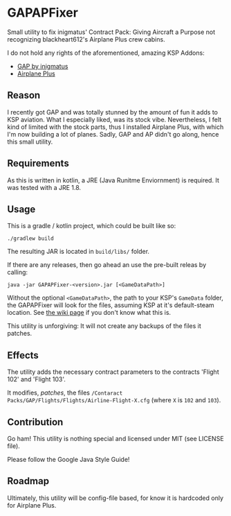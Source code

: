 # GAPAPFixer

Small utility to fix inigmatus' Contract Pack: Giving Aircraft a Purpose not recognizing blackheart612's 
Airplane Plus crew cabins. 

I do not hold any rights of the aforementioned, amazing KSP Addons:
 
 * [GAP by inigmatus](https://github.com/inigmatus/GAP)
 * [Airplane 
Plus](https://forum.kerbalspaceprogram.com/index.php?/topic/140262-14x-144-airplane-plus-r230-full-1875m-parts-crj-series-new-jet-engine-fixes-jul-20-2018/)

## Reason

I recently got GAP and was totally stunned by the amount of fun it adds to KSP aviation.
What I especially liked, was its stock vibe. Nevertheless, I felt kind of limited with
the stock parts, thus I installed Airplane Plus, with which I'm now building a lot of 
planes. Sadly, GAP and AP didn't go along, hence this small utility.

## Requirements

As this is written in kotlin, a JRE (Java Runitme Enviornment) is required.
It was tested with a JRE 1.8.

## Usage

This is a gradle / kotlin project, which could be built like so:

```
./gradlew build
```

The resulting JAR is located in `build/libs/` folder.

If there are any releases, then go ahead an use the pre-built releas by calling:

```
java -jar GAPAPFixer-<version>.jar [<GameDataPath>]
```

Without the optional `<GameDataPath>`, the path to your KSP's `GameData` folder,
the GAPAPFixer will look for the files, assuming KSP at it's default-steam location.
See [the wiki page](https://wiki.kerbalspaceprogram.com/wiki/Root_directory#GameData) if you don't know what 
this is.

This utility is unforgiving: It will not create any backups of the files it patches.

## Effects

The utility adds the necessary contract parameters to the contracts 'Flight 102' and 'Flight 103'.

It modifies, _patches_, the files `/Contaract Packs/GAP/Flights/Flights/Airline-Flight-X.cfg` (where `X` is 
`102` and `103`).


## Contribution

Go ham! This utility is nothing special and licensed under MIT (see LICENSE file).

Please follow the Google Java Style Guide!

## Roadmap

Ultimately, this utility will be config-file based, for know it is hardcoded only for Airplane Plus.

